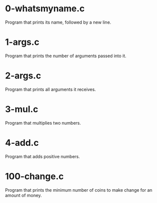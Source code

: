 # 0-whatsmyname.c
Program that prints its name, followed by a new line.

# 1-args.c
Program that prints the number of arguments passed into it.

# 2-args.c
Program that prints all arguments it receives.

# 3-mul.c
Program that multiplies two numbers.

# 4-add.c
Program that adds positive numbers.

# 100-change.c
Program that prints the minimum number of coins to make change for an amount of money.
